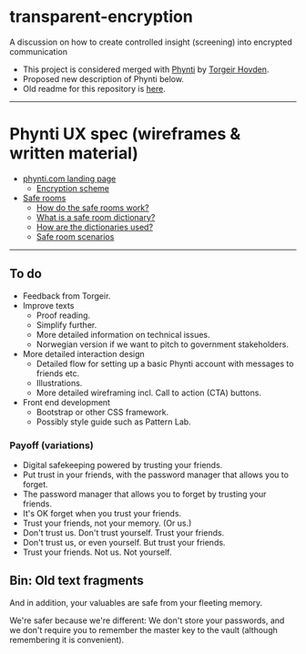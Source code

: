 # transparent-encryption
A discussion on how to create controlled insight (screening) into encrypted communication

* This project is considered merged with [Phynti][] by [Torgeir Hovden][]. 
* Proposed new description of Phynti below. 
* Old readme for this repository is [here](README-old.md).

---

# Phynti UX spec (wireframes & written material)

* [phynti.com landing page][Phynti landing page]
    * [Encryption scheme][]
* [Safe rooms][]
    * [How do the safe rooms work?][]
    * [What is a safe room dictionary?][]
    * [How are the dictionaries used?][]
    * [Safe room scenarios][]

[phynti]: https://phynti.com
[Phynti landing page]: http://bjornte.github.io/transparent-encryption/phynti-landing-page
[Safe rooms]: http://bjornte.github.io/transparent-encryption/safe-rooms
[Encryption scheme]: http://bjornte.github.io/transparent-encryption/encryption-scheme 
[How do the safe rooms work?]: http://bjornte.github.io/transparent-encryption/how-do-the-safe-rooms-work
[What is a safe room dictionary?]: http://bjornte.github.io/transparent-encryption/what-is-a-safe-room-dictionary
[How are the dictionaries used?]: http://bjornte.github.io/transparent-encryption/how-are-the-dictionaries-used
[Safe room scenarios]: http://bjornte.github.io/transparent-encryption/safe-room-scenarios
[Torgeir Hovden]: https://github.com/thovden

---

## To do

* Feedback from Torgeir.
* Improve texts
    * Proof reading.
    * Simplify further.  
    * More detailed information on technical issues.
    * Norwegian version if we want to pitch to government stakeholders.
* More detailed interaction design
    * Detailed flow for setting up a basic Phynti account with messages to friends etc.
    * Illustrations.
    * More detailed wireframing incl. Call to action (CTA) buttons.
* Front end development
    * Bootstrap or other CSS framework. 
    * Possibly style guide such as Pattern Lab.

### Payoff (variations)
* Digital safekeeping powered by trusting your friends.
* Put trust in your friends, with the password manager that allows you to forget.
* The password manager that allows you to forget by trusting your friends.
* It's OK forget when you trust your friends.
* Trust your friends, not your memory. (Or us.)
* Don't trust us. Don't trust yourself. Trust your friends.
* Don't trust us, or even yourself. But trust your friends.
* Trust your friends. Not us. Not yourself.

## Bin: Old text fragments

And in addition, your valuables are safe from your fleeting memory.

We're safer because we're different: We don't store your passwords, and we don't require you to remember the master key to the vault (although remembering it is convenient).
